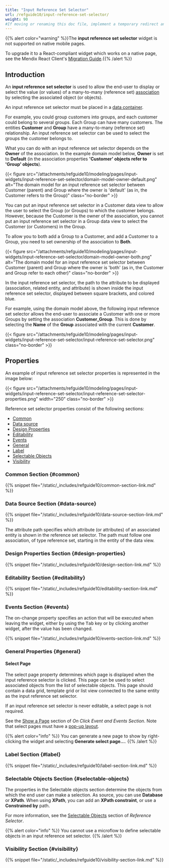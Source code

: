 ```yaml
---
title: "Input Reference Set Selector"
url: /refguide10/input-reference-set-selector/
weight: 90
#If moving or renaming this doc file, implement a temporary redirect and let the respective team know they should update the URL in the product. See Mapping to Products for more details.
---
```


{{% alert color="warning" %}}The **input reference set selector** widget is not supported on native mobile pages. 

To upgrade it to a React-compliant widget which works on a native page, see the Mendix React Client's [Migration Guide](/refguide10/mendix-client/react/#migration-guide).{{% /alert %}}

## Introduction

An **input reference set selector** is used to allow the end-user to display or select the value (or values) of a many-to-many (reference set) [association](/refguide10/associations/) by selecting the associated object (or objects).

An input reference set selector must be placed in a [data container](/refguide10/data-widgets/).

For example, you could group customers into groups, and each customer could belong to several groups. Each Group can have many customers. The entities **Customer** and **Group** have a many-to-many (reference set) relationship. An input reference set selector can be used to select the groups the customer belongs to.

What you can do with an input reference set selector depends on the **Owner** of the association. In the example domain model below, **Owner** is set to **Default** (in the association properties **'Customer' objects refer to 'Group' objects**).

{{< figure src="/attachments/refguide10/modeling/pages/input-widgets/input-reference-set-selector/domain-model-owner-default.png" alt="The domain model for an input reference set selector between Customer (parent) and Group where the owner is 'default' (as in, the Customer refers to the Group)" class="no-border" >}}

You can put an input reference set selector in a Customer data view to allow the user to select the Group (or Groups) to which the customer belongs. However, because the Customer is the owner of the association, you cannot put an input reference set selector in a Group data view to select the Customer (or Customers) in the Group.

To allow you to both add a Group to a Customer, and add a Customer to a Group, you need to set ownership of the association to **Both**.

{{< figure src="/attachments/refguide10/modeling/pages/input-widgets/input-reference-set-selector/domain-model-owner-both.png" alt="The domain model for an input reference set selector between Customer (parent) and Group where the owner is 'both' (as in, the Customer and Group refer to each other)" class="no-border" >}}

In the input reference set selector, the path to the attribute to be displayed (association, related entity, and attribute) is shown inside the input reference set selector, displayed between square brackets, and colored blue.

For example, using the domain model above, the following input reference set selector allows the end-user to associate a Customer with one or more Groups by setting the association **Customer_Group**. This is done by selecting the **Name** of the **Group** associated with the current **Customer**.

{{< figure src="/attachments/refguide10/modeling/pages/input-widgets/input-reference-set-selector/input-reference-set-selector.png" class="no-border" >}}

## Properties

An example of input reference set selector properties is represented in the image below:

{{< figure src="/attachments/refguide10/modeling/pages/input-widgets/input-reference-set-selector/input-reference-set-selector-properties.png"   width="250"  class="no-border" >}}

Reference set selector properties consist of the following sections:

* [Common](#common)
* [Data source](#data-source)
* [Design Properties](#design-properties)
* [Editability](#editability)
* [Events](#events)
* [General](#general)
* [Label](#label)
* [Selectable Objects](#selectable-objects)
* [Visibility](#visibility)

### Common Section {#common}

{{% snippet file="/static/_includes/refguide10/common-section-link.md" %}}

### Data Source Section {#data-source}

{{% snippet file="/static/_includes/refguide10/data-source-section-link.md" %}}

The attribute path specifies which attribute (or attributes) of an associated entity is shown in the reference set selector. The path must follow one association, of type reference set, starting in the entity of the data view.

### Design Properties Section {#design-properties}

{{% snippet file="/static/_includes/refguide10/design-section-link.md" %}}

### Editability Section {#editability}

{{% snippet file="/static/_includes/refguide10/editability-section-link.md" %}}

### Events Section {#events}

The on-change property specifies an action that will be executed when leaving the widget, either by using the <kbd>Tab</kbd> key or by clicking another widget, after the value has been changed.

{{% snippet file="/static/_includes/refguide10/events-section-link.md" %}}

### General Properties {#general}

#### Select Page

The select page property determines which page is displayed when the input reference selector is clicked. This page can be used to select associated objects from the list of selectable objects. This page should contain a data grid, template grid or list view connected to the same entity as the input reference set selector.

If an input reference set selector is never editable, a select page is not required.

See the [Show a Page](/refguide10/on-click-event/#show-page) section of *On Click Event and Events Section*. Note that select pages must have a [pop-up layout](/refguide10/layout/#layout-type).

{{% alert color="info" %}}
You can generate a new page to show by right-clicking the widget and selecting **Generate select page…**.
{{% /alert %}}

### Label Section {#label}

{{% snippet file="/static/_includes/refguide10/label-section-link.md" %}}

### Selectable Objects Section {#selectable-objects}

The properties in the Selectable objects section determine the objects from which the end user can make a selection. As source, you can use **Database** or **XPath**. When using **XPath**, you can add an **XPath constraint**, or use a **Constrained by** path.

For more information, see the [Selectable Objects](/refguide10/reference-selector/#selectable-objects) section of *Reference Selector*.

{{% alert color="info" %}}
You cannot use a microflow to define selectable objects in an input reference set selector.
{{% /alert %}}

### Visibility Section {#visibility}

{{% snippet file="/static/_includes/refguide10/visibility-section-link.md" %}}
